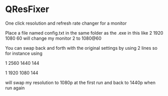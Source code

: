 # QResFixer

One click resolution and refresh rate changer for a monitor

Place a file named config.txt in the same folder as the .exe in this <monitor number> <width> <height> <refresh rate> like 2 1920 1080 60 will change my monitor 2 to 1080@60

You can swap back and forth with the original settings by using 2 lines so for instance using 

1 2560 1440 144


1 1920 1080 144 

will swap my resolution to 1080p at the first run and back to 1440p when run again
